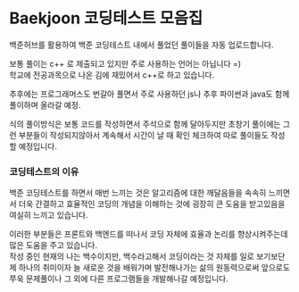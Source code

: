 # Baekjoon 코딩테스트 모음집

백준허브를 활용하여 백준 코딩테스트 내에서 풀었던 풀이들을 자동 업로드합니다.

보통 풀이는 c++ 로 제출되고 있지만
주로 사용하는 언어는 아닙니다 =) <br/>
학교에 전공과목으로 나온 김에 재밌어서 c++로 하고 있습니다.

추후에는 프로그래머스도 번갈아 풀면서
주로 사용하던 js나 추후 파이썬과 java도 함께 풀이하며 올라갈 예정.

식의 풀이방식은 보통 코드를 작성하면서 주석으로 함께 달아두지만
초창기 풀이에는 그런 부분들이 작성되지않아서 계속해서 시간이 날 때 확인 체크하여 
따로 풀이들도 작성할 예정입니다.


### 코딩테스트의 이유

백준 코딩테스트를 하면서 매번 느끼는 것은
알고리즘에 대한 깨달음들을 속속히 느끼면서 더욱 간결하고 효율적인 코딩의 개념을 이해하는 것에
굉장히 큰 도움을 받고있음을 여실히 느끼고 있습니다.
<br/>

이러한 부분들은 프론트와 백엔드를 떠나서 코딩 자체에 효율과 논리를 향상시켜주는데 많은 도움을 주고 있습니다.
<br/>
작성 중인 현재의 나는 백수이지만, 백수라고해서 코딩이라는 것 자체를 일로 보기보단
제 하나의 취미이자 늘 새로운 것을 배워가며 발전해나가는 삶의 원동력으로써
앞으로도 쭈욱 문제풀이나 그 외에 다른 프로그램들을 개발해나갈 예정입니다.

